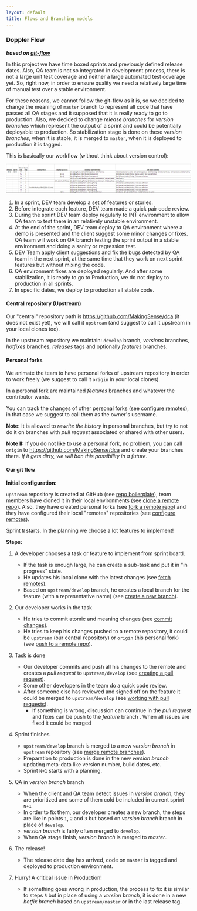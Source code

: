 ```yaml
---
layout: default
title: Flows and Branching models
---
```


### Doppler Flow

**_based on [git-flow]_**

In this project we have time boxed sprints and previously defined release dates. 
Also, QA team is not so integrated in development process, there is not a large 
unit test coverage and neither a large automated test coverage yet. So, right 
now, in order to ensure quality we need a relatively large time of manual test 
over a stable environment. 

For these reasons, we cannot follow the git-flow as it is, so we decided to change the meaning of `master` branch to represent all code that have passed all QA stages and it supposed that it is really ready to go to production. Also, we decided to change _release branches_ for _version branches_ which represent the output of a sprint and could be potentially deployable to production. So stabilization stage is done on these _version branches_, when it is stable, it is merged to `master`, when it is deployed to production it is tagged.

This is basically our workflow (without think about version control):

![Sprint template](dca-sprint.png)

1. In a sprint, DEV team develop a set of features or stories. 
2. Before integrate each feature, DEV team made a quick pair code review.
3. During the sprint DEV team deploy regularly to INT environment to allow QA 
   team to test there in an relatively unstable environment.
4. At the end of the sprint, DEV team deploy to QA environment where a demo is 
   presented and the client suggest some minor changes or fixes. QA team will 
   work on QA branch testing the sprint output in a stable environment and doing 
   a sanity or regression test.
5. DEV Team apply client suggestions and fix the bugs detected by QA team in the 
   next sprint, at the same time that they work on next sprint features but 
   without mixing the code. 
6. QA environment fixes are deployed regularly. And after some stabilization, 
   it is ready to go to Production, we do not deploy to production in all sprints.
7. In specific dates, we deploy to production all stable code.


#### Central repository (Upstream)

Our "central" repository path is https://github.com/MakingSense/dca (it does not 
exist yet), we will call it `upstream` (and suggest to call it upstream in your 
local clones too).

In the upstream repository we maintain: `develop` branch, _versions_ branches, _hotfixes_ branches, _releases_ tags and optionally _features_ branches.

#### Personal forks

We animate the team to have personal forks of upstream repository in order to work
freely (we suggest to call it `origin` in your local clones).

In a personal fork are maintained _features_ branches and whatever the 
contributor wants.

You can track the changes of other personal forks (see [configure remotes]), in
that case we suggest to call them as the owner's username.

**Note:** It is allowed to _rewrite the history_ in personal branches, but try 
to not do it on branches with _pull request_ associated or shared with other 
users.

**Note II:** If you do not like to use a personal fork, no problem, you can call `origin` to https://github.com/MakingSense/dca and create your branches there. _If it gets dirty, we will ban this possibility in a future_.

#### Our git flow

**Initial configuration:** 

`upstream` repository is created at GitHub (see [repo boilerplate]), team members have cloned it in their local environments (see [clone a remote repo]). Also, they have created personal forks (see [fork a remote repo]) and they have configured their local "remotes" repositories (see [configure remotes]). 

Sprint `N` starts. In the planning we choose a lot features to implement!

**Steps:**

1. A developer chooses a task or feature to implement from sprint board.

    * If the task is enough large, he can create a sub-task and put it in "in 
      progress" state. 
    * He updates his local clone with the latest changes (see [fetch remotes]).
    * Based on `upstream/develop` branch, he creates a local branch for the feature (with 
      a representative name) (see [create a new branch]).
	  
2. Our developer works in the task

    * He tries to commit atomic and meaning changes (see [commit changes]).
    * He tries to keep his changes pushed to a remote repository, it could be 
      `upstream` (our central repository) or `origin` (his personal fork) (see [push to a remote repo]).
	  
3. Task is done

    * Our developer commits and push all his changes to the remote and creates 
      a _pull request_ to `upstream/develop` (see [creating a pull request]).
    * Some other developers in the team do a quick code review.
    * After someone else has reviewed and signed off on the feature it could be 
      merged to `upstream/develop` (see [working with pull requests]). 
        * If something is wrong, discussion can continue in the _pull request_ and fixes can be push to the _feature_ branch . When all issues are fixed it could be merged

4. Sprint finishes

    * `upstream/develop` branch is merged to a new _version branch_ in `upstream` repository (see 
      [merge remote branches]).
    * Preparation to production is done in the new _version branch_ updating meta-data like version number, build dates, etc.
    * Sprint `N+1` starts with a planning.

5. QA in _version branch_ branch

    * When the client and QA team detect issues in _version branch_, they are prioritized and some of them cold be included in current sprint `N+1`
    * In order to fix them, our developer creates a new branch, the steps are like in points `1`, `2` and `3` but based on _version branch_ branch in place of `develop`.
    * _version branch_ is fairly often merged to `develop`.
    * When QA stage finish, _version branch_ is merged to _master_.

6. The release!

    * The release date day has arrived, code on `master` is tagged and deployed to production environment.

7. Hurry! A critical issue in Production!

    * If something goes wrong in production, the process to fix it is similar to steps `5` but in place of using a _version branch_, it is done in a new _hotfix branch_ based on `upstream/master` or in the last release tag.

	  

[git-flow]: http://nvie.com/posts/a-successful-git-branching-model/
[repo boilerplate]: /migration-to-git/3-working-with-git/repo-boilerplate.html
[clone a remote repo]: /migration-to-git/3-working-with-git/clone-remote-repo.html
[fork a remote repo]: /migration-to-git/3-working-with-git/fork-a-repo.html
[configure remotes]: /migration-to-git/3-working-with-git/configure-remotes.html
[fetch remotes]: /migration-to-git/3-working-with-git/fetch-remotes.html
[create a new branch]: /migration-to-git/3-working-with-git/create-a-new-branch.html
[commit changes]: /migration-to-git/3-working-with-git/commit-changes.html
[push to a remote repo]: /migration-to-git/3-working-with-git/push-to-a-remote-repo.html
[creating a pull request]: /migration-to-git/3-working-with-git/creating-a-pull-request.html
[working with pull requests]: /migration-to-git/3-working-with-git/working-with-pull-requests.html
[merge remote branches]: /migration-to-git/3-working-with-git/merge-remote-branches.html
